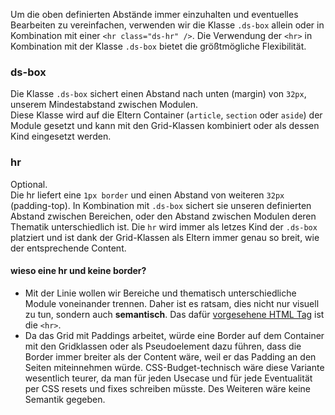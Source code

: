Um die oben definierten Abstände immer einzuhalten und eventuelles Bearbeiten zu vereinfachen, verwenden wir die Klasse `.ds-box` allein oder in Kombination mit einer `<hr class="ds-hr" />`. Die Verwendung der `<hr>` in Kombination mit der Klasse `.ds-box` bietet die größtmögliche Flexibilität.

### ds-box

Die Klasse `.ds-box` sichert einen Abstand nach unten (margin) von `32px`, unserem Mindestabstand zwischen Modulen.  
Diese Klasse wird auf die Eltern Container (`article`, `section` oder `aside`) der Module gesetzt und kann mit den Grid-Klassen kombiniert oder als dessen Kind eingesetzt werden.

### hr
Optional.  
Die hr liefert eine `1px border` und einen Abstand von weiteren `32px` (padding-top). In Kombination mit `.ds-box` sichert sie unseren definierten Abstand zwischen Bereichen, oder den Abstand zwischen Modulen deren Thematik unterschiedlich ist. Die `hr` wird immer als letzes Kind der `.ds-box` platziert und ist dank der Grid-Klassen als Eltern immer genau so breit, wie der entsprechende Content.

#### wieso eine hr und keine border?

- Mit der Linie wollen wir Bereiche und thematisch unterschiedliche Module voneinander trennen. Daher ist es ratsam, dies nicht nur visuell zu tun, sondern auch __semantisch__. Das dafür [vorgesehene HTML Tag](https://developer.mozilla.org/en-US/docs/Web/HTML/Element/hr) ist die `<hr>`.
- Da das Grid mit Paddings arbeitet, würde eine Border auf dem Container mit den Gridklassen oder als Pseudoelement dazu führen, dass die Border immer breiter als der Content wäre, weil er das Padding an den Seiten miteinnehmen würde. CSS-Budget-technisch wäre diese Variante wesentlich teurer, da man für jeden Usecase und für jede Eventualität per CSS resets und fixes schreiben müsste. Des Weiteren wäre keine Semantik gegeben.
